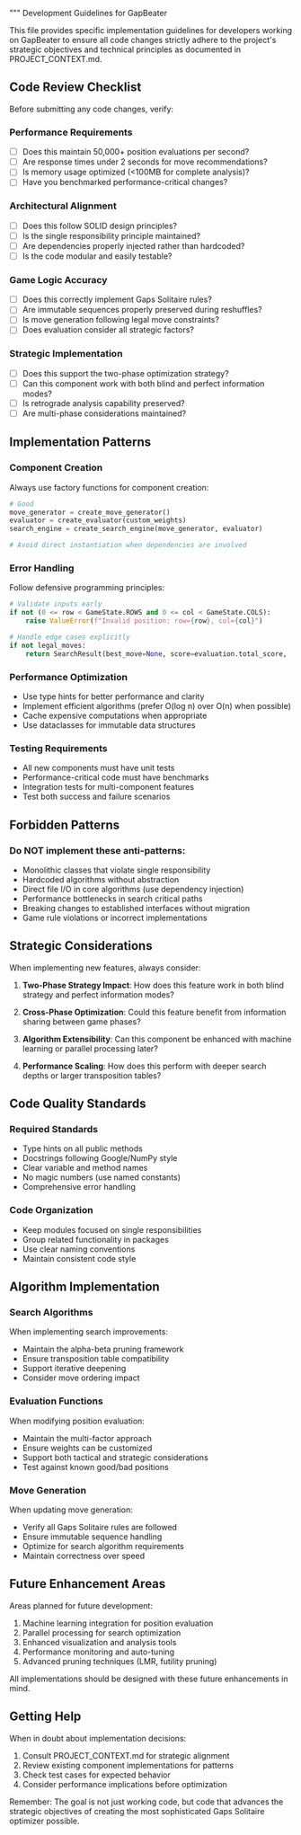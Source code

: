 """
Development Guidelines for GapBeater

This file provides specific implementation guidelines for developers working
on GapBeater to ensure all code changes strictly adhere to the project's
strategic objectives and technical principles as documented in PROJECT_CONTEXT.md.

## Code Review Checklist

Before submitting any code changes, verify:

### Performance Requirements
- [ ] Does this maintain 50,000+ position evaluations per second?
- [ ] Are response times under 2 seconds for move recommendations?
- [ ] Is memory usage optimized (<100MB for complete analysis)?
- [ ] Have you benchmarked performance-critical changes?

### Architectural Alignment
- [ ] Does this follow SOLID design principles?
- [ ] Is the single responsibility principle maintained?
- [ ] Are dependencies properly injected rather than hardcoded?
- [ ] Is the code modular and easily testable?

### Game Logic Accuracy
- [ ] Does this correctly implement Gaps Solitaire rules?
- [ ] Are immutable sequences properly preserved during reshuffles?
- [ ] Is move generation following legal move constraints?
- [ ] Does evaluation consider all strategic factors?

### Strategic Implementation
- [ ] Does this support the two-phase optimization strategy?
- [ ] Can this component work with both blind and perfect information modes?
- [ ] Is retrograde analysis capability preserved?
- [ ] Are multi-phase considerations maintained?

## Implementation Patterns

### Component Creation
Always use factory functions for component creation:
```python
# Good
move_generator = create_move_generator()
evaluator = create_evaluator(custom_weights)
search_engine = create_search_engine(move_generator, evaluator)

# Avoid direct instantiation when dependencies are involved
```

### Error Handling
Follow defensive programming principles:
```python
# Validate inputs early
if not (0 <= row < GameState.ROWS and 0 <= col < GameState.COLS):
    raise ValueError(f"Invalid position: row={row}, col={col}")

# Handle edge cases explicitly
if not legal_moves:
    return SearchResult(best_move=None, score=evaluation.total_score, ...)
```

### Performance Optimization
- Use type hints for better performance and clarity
- Implement efficient algorithms (prefer O(log n) over O(n) when possible)
- Cache expensive computations when appropriate
- Use dataclasses for immutable data structures

### Testing Requirements
- All new components must have unit tests
- Performance-critical code must have benchmarks
- Integration tests for multi-component features
- Test both success and failure scenarios

## Forbidden Patterns

### Do NOT implement these anti-patterns:
- Monolithic classes that violate single responsibility
- Hardcoded algorithms without abstraction
- Direct file I/O in core algorithms (use dependency injection)
- Performance bottlenecks in search critical paths
- Breaking changes to established interfaces without migration
- Game rule violations or incorrect implementations

## Strategic Considerations

When implementing new features, always consider:

1. **Two-Phase Strategy Impact**: How does this feature work in both blind strategy and perfect information modes?

2. **Cross-Phase Optimization**: Could this feature benefit from information sharing between game phases?

3. **Algorithm Extensibility**: Can this component be enhanced with machine learning or parallel processing later?

4. **Performance Scaling**: How does this perform with deeper search depths or larger transposition tables?

## Code Quality Standards

### Required Standards
- Type hints on all public methods
- Docstrings following Google/NumPy style
- Clear variable and method names
- No magic numbers (use named constants)
- Comprehensive error handling

### Code Organization
- Keep modules focused on single responsibilities
- Group related functionality in packages
- Use clear naming conventions
- Maintain consistent code style

## Algorithm Implementation

### Search Algorithms
When implementing search improvements:
- Maintain the alpha-beta pruning framework
- Ensure transposition table compatibility
- Support iterative deepening
- Consider move ordering impact

### Evaluation Functions
When modifying position evaluation:
- Maintain the multi-factor approach
- Ensure weights can be customized
- Support both tactical and strategic considerations
- Test against known good/bad positions

### Move Generation
When updating move generation:
- Verify all Gaps Solitaire rules are followed
- Ensure immutable sequence handling
- Optimize for search algorithm requirements
- Maintain correctness over speed

## Future Enhancement Areas

Areas planned for future development:
1. Machine learning integration for position evaluation
2. Parallel processing for search optimization
3. Enhanced visualization and analysis tools
4. Performance monitoring and auto-tuning
5. Advanced pruning techniques (LMR, futility pruning)

All implementations should be designed with these future enhancements in mind.

## Getting Help

When in doubt about implementation decisions:
1. Consult PROJECT_CONTEXT.md for strategic alignment
2. Review existing component implementations for patterns
3. Check test cases for expected behavior
4. Consider performance implications before optimization

Remember: The goal is not just working code, but code that advances the strategic objectives of creating the most sophisticated Gaps Solitaire optimizer possible.